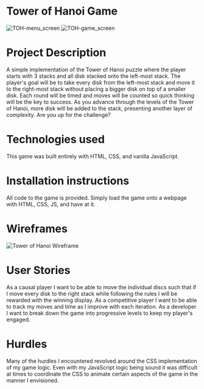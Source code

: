 # Tower of Hanoi Game
![TOH-menu_screen](https://user-images.githubusercontent.com/76262430/109070076-e72bfb00-76a6-11eb-8099-77ae18f5931d.png)
![TOH-game_screen](https://user-images.githubusercontent.com/76262430/109070123-f4e18080-76a6-11eb-9558-c943373e5be3.png)


# Project Description
A simple implementation of the Tower of Hanoi puzzle where the player starts with 3 stacks and all disk stacked onto the left-most stack. The player's goal will be to take every disk from the left-most stack and move it to the right-most stack without placing a bigger disk on top of a smaller disk. Each round will be timed and moves will be counted so quick thinking will be the key to success. 
As you advance through the levels of the Tower of Hanoi, more disk will be added to the stack, presenting another layer of complexity. Are you up for the challenge?

# Technologies used
This game was built entirely with HTML, CSS, and vanilla JavaScript. 

# Installation instructions
All code to the game is provided. Simply load the game onto a webpage with HTML, CSS, JS, and have at it.

# Wireframes
![Tower of Hanoi Wireframe](https://media.git.generalassemb.ly/user/34160/files/3b952d80-7204-11eb-995d-797cf4594bff)

# User Stories
As a causal player I want to be able to move the individual discs such that if I move every disk to the right stack while following the rules I will be rewarded with the winning display. 
As a competitive player I want to be able to track my moves and time as I improve with each iteration.
As a developer I want to break down the game into progressive levels to keep my player's engaged. 

# Hurdles 
Many of the hurdles I encountered revolved around the CSS implementation of my game logic. Even with my JavaScript logic being sound it was difficult at times to coordinate the CSS to animate certain aspects of the game in the manner I envisioned.